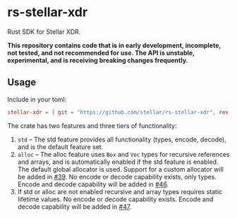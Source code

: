 # rs-stellar-xdr
Rust SDK for Stellar XDR.

**This repository contains code that is in early development, incomplete, not tested, and not recommended for use. The API is unstable, experimental, and is receiving breaking changes frequently.**

## Usage

Include in your toml:

```toml
stellar-xdr = { git = "https://github.com/stellar/rs-stellar-xdr", rev = "..." }
```

The crate has two features and three tiers of functionality:

1. `std` – The std feature provides all functionality (types, encode, decode), and is the default feature set.
2. `alloc` – The alloc feature uses `Box` and `Vec` types for recursive references and arrays, and is automatically enabled if the std feature is enabled. The default global allocator is used. Support for a custom allocator will be added in [#39]. No encode or decode capability exists, only types. Encode and decode capability will be added in [#46].
3. If std or alloc are not enabled recursive and array types requires static lifetime values. No encode or decode capability exists. Encode and decode capability will be added in [#47].

[#39]: https://github.com/stellar/rs-stellar-xdr/issues/39
[#46]: https://github.com/stellar/rs-stellar-xdr/issues/46
[#47]: https://github.com/stellar/rs-stellar-xdr/issues/47
